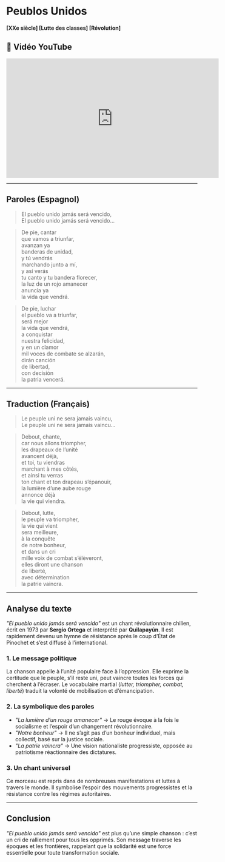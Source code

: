 # **Peublos Unidos**  
**[XXe siècle] [Lutte des classes] [Révolution]**  

## **🎥 Vidéo YouTube**  
<iframe width="560" height="315" src="https://www.youtube.com/embed/IstzHJGydzU" frameborder="0" allowfullscreen></iframe>  

---

## **Paroles (Espagnol)**  

> El pueblo unido jamás será vencido,  
> El pueblo unido jamás será vencido...  

> De pie, cantar  
> que vamos a triunfar,  
> avanzan ya  
> banderas de unidad,  
> y tú vendrás  
> marchando junto a mí,  
> y así verás  
> tu canto y tu bandera florecer,  
> la luz de un rojo amanecer  
> anuncia ya  
> la vida que vendrá.  

> De pie, luchar  
> el pueblo va a triunfar,  
> será mejor  
> la vida que vendrá,  
> a conquistar  
> nuestra felicidad,  
> y en un clamor  
> mil voces de combate se alzarán,  
> dirán canción  
> de libertad,  
> con decisión  
> la patria vencerá.  

---

## **Traduction (Français)**  

> Le peuple uni ne sera jamais vaincu,  
> Le peuple uni ne sera jamais vaincu...  

> Debout, chante,  
> car nous allons triompher,  
> les drapeaux de l’unité  
> avancent déjà,  
> et toi, tu viendras  
> marchant à mes côtés,  
> et ainsi tu verras  
> ton chant et ton drapeau s’épanouir,  
> la lumière d’une aube rouge  
> annonce déjà  
> la vie qui viendra.  

> Debout, lutte,  
> le peuple va triompher,  
> la vie qui vient  
> sera meilleure,  
> à la conquête  
> de notre bonheur,  
> et dans un cri  
> mille voix de combat s’élèveront,  
> elles diront une chanson  
> de liberté,  
> avec détermination  
> la patrie vaincra.  

---

## **Analyse du texte**  

*"El pueblo unido jamás será vencido"* est un chant révolutionnaire chilien, écrit en 1973 par **Sergio Ortega** et interprété par **Quilapayún**. Il est rapidement devenu un hymne de résistance après le coup d’État de Pinochet et s’est diffusé à l’international.  

### **1. Le message politique**  
La chanson appelle à l’unité populaire face à l’oppression. Elle exprime la certitude que le peuple, s’il reste uni, peut vaincre toutes les forces qui cherchent à l’écraser. Le vocabulaire martial (*lutter, triompher, combat, liberté*) traduit la volonté de mobilisation et d’émancipation.  

### **2. La symbolique des paroles**  
- *"La lumière d’un rouge amanecer"* → Le rouge évoque à la fois le socialisme et l’espoir d’un changement révolutionnaire.  
- *"Notre bonheur"* → Il ne s’agit pas d’un bonheur individuel, mais collectif, basé sur la justice sociale.  
- *"La patrie vaincra"* → Une vision nationaliste progressiste, opposée au patriotisme réactionnaire des dictatures.  

### **3. Un chant universel**  
Ce morceau est repris dans de nombreuses manifestations et luttes à travers le monde. Il symbolise l’espoir des mouvements progressistes et la résistance contre les régimes autoritaires.  

---

## **Conclusion**  
*"El pueblo unido jamás será vencido"* est plus qu’une simple chanson : c’est un cri de ralliement pour tous les opprimés. Son message traverse les époques et les frontières, rappelant que la solidarité est une force essentielle pour toute transformation sociale.  
